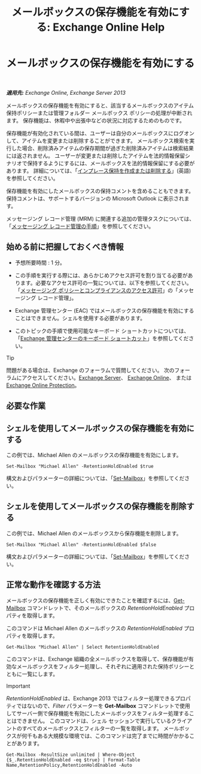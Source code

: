 ﻿---
title: 'メールボックスの保存機能を有効にする: Exchange Online Help'
TOCTitle: メールボックスの保存機能を有効にする
ms:assetid: 2baac4a7-3402-4142-bfb3-1649a950e677
ms:mtpsurl: https://technet.microsoft.com/ja-jp/library/Dd335168(v=EXCHG.150)
ms:contentKeyID: 49895314
ms.date: 05/22/2018
mtps_version: v=EXCHG.150
ms.translationtype: HT
---

# メールボックスの保存機能を有効にする

 

_**適用先:** Exchange Online, Exchange Server 2013_

メールボックスの保存機能を有効にすると、該当するメールボックスのアイテム保持ポリシーまたは管理フォルダー メールボックス ポリシーの処理が中断されます。 保存機能は、休暇中や出張中などの状況に対応するためのものです。

保存機能が有効化されている間は、ユーザーは自分のメールボックスにログオンして、アイテムを変更または削除することができます。 メールボックス検索を実行した場合、削除済みアイテムの保存期間が過ぎた削除済みアイテムは検索結果には返されません。 ユーザーが変更または削除したアイテムを法的情報保留シナリオで保持するようにするには、メールボックスを法的情報保留にする必要があります。 詳細については、「[インプレース保持を作成または削除する](create-or-remove-an-in-place-hold-exchange-2013-help.md)」(英語) を参照してください。

保存機能を有効にしたメールボックスの保持コメントを含めることもできます。 保持コメントは、サポートするバージョンの Microsoft Outlook に表示されます。

メッセージング レコード管理 (MRM) に関連する追加の管理タスクについては、「[メッセージング レコード管理の手順](messaging-records-management-procedures-exchange-2013-help.md)」を参照してください。

## 始める前に把握しておくべき情報

  - 予想所要時間 : 1 分。

  - この手順を実行する際には、あらかじめアクセス許可を割り当てる必要があります。必要なアクセス許可の一覧については、以下を参照してください。「[メッセージング ポリシーとコンプライアンスのアクセス許可](messaging-policy-and-compliance-permissions-exchange-2013-help.md)」の「メッセージング レコード管理」。

  - Exchange 管理センター (EAC) ではメールボックスの保存機能を有効にすることはできません。シェルを使用する必要があります。

  - このトピックの手順で使用可能なキーボード ショートカットについては、「[Exchange 管理センターのキーボード ショートカット](keyboard-shortcuts-in-the-exchange-admin-center-exchange-online-protection-help.md)」を参照してください。


> [!TIP]
> 問題がある場合は、Exchange のフォーラムで質問してください。 次のフォーラムにアクセスしてください。<A href="https://go.microsoft.com/fwlink/p/?linkid=60612">Exchange Server</A>、 <A href="https://go.microsoft.com/fwlink/p/?linkid=267542">Exchange Online</A>、 または <A href="https://go.microsoft.com/fwlink/p/?linkid=285351">Exchange Online Protection</A>。



## 必要な作業

## シェルを使用してメールボックスの保存機能を有効にする

この例では、Michael Allen のメールボックスの保存機能を有効にします。

    Set-Mailbox "Michael Allen" -RetentionHoldEnabled $true

構文およびパラメーターの詳細については、「[Set-Mailbox](https://technet.microsoft.com/ja-jp/library/bb123981\(v=exchg.150\))」を参照してください。

## シェルを使用してメールボックスの保存機能を削除する

この例では、Michael Allen のメールボックスから保存機能を削除します。

    Set-Mailbox "Michael Allen" -RetentionHoldEnabled $false

構文およびパラメーターの詳細については、「[Set-Mailbox](https://technet.microsoft.com/ja-jp/library/bb123981\(v=exchg.150\))」を参照してください。

## 正常な動作を確認する方法

メールボックスの保存機能を正しく有効にできたことを確認するには、[Get-Mailbox](https://technet.microsoft.com/ja-jp/library/bb123685\(v=exchg.150\)) コマンドレットで、そのメールボックスの *RetentionHoldEnabled* プロパティを取得します。

このコマンドは Michael Allen のメールボックスの *RetentionHoldEnabled* プロパティを取得します。

    Get-Mailbox "Michael Allen" | Select RetentionHoldEnabled

このコマンドは、Exchange 組織の全メールボックスを取得して、保存機能が有効なメールボックスをフィルター処理し、それぞれに適用された保持ポリシーとともに一覧にします。


> [!IMPORTANT]
> <EM>RetentionHoldEnabled</EM> は、Exchange 2013 ではフィルター処理できるプロパティではないので、<EM>Filter</EM> パラメーターを <STRONG>Get-Mailbox</STRONG> コマンドレットで使用してサーバー側で保存機能を有効にしたメールボックスをフィルター処理することはできません。 このコマンドは、シェル セッションで実行しているクライアントのすべてのメールボックスとフィルターの一覧を取得します。 メールボックスが何千もある大規模な環境では、このコマンドは完了までに時間がかかることがあります。



    Get-Mailbox -ResultSize unlimited | Where-Object {$_.RetentionHoldEnabled -eq $true} | Format-Table Name,RetentionPolicy,RetentionHoldEnabled -Auto

